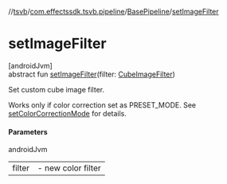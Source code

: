 //[tsvb](../../../index.md)/[com.effectssdk.tsvb.pipeline](../index.md)/[BasePipeline](index.md)/[setImageFilter](set-image-filter.md)

# setImageFilter

[androidJvm]\
abstract fun [setImageFilter](set-image-filter.md)(filter: [CubeImageFilter](../../com.effectssdk.tsvb.models/-cube-image-filter/index.md))

Set custom cube image filter.

Works only if color correction set as PRESET_MODE. See [setColorCorrectionMode](set-color-correction-mode.md) for details.

#### Parameters

androidJvm

| | |
|---|---|
| filter | -     new color filter |
